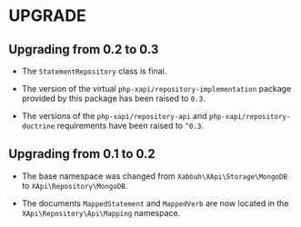 UPGRADE
=======

Upgrading from 0.2 to 0.3
-------------------------

* The `StatementRepository` class is final.

* The version of the virtual `php-xapi/repository-implementation` package
  provided by this package has been raised to `0.3`.

* The versions of the `php-xapi/repository-api` and `php-xapi/repository-doctrine`
  requirements have been raised to `^0.3`.

Upgrading from 0.1 to 0.2
-------------------------

* The base namespace was changed from `Xabbuh\XApi\Storage\MongoDB` to
  `XApi\Repository\MongoDB`.

* The documents `MappedStatement` and `MappedVerb` are now located in the
  `XApi\Repository\Api\Mapping` namespace.
